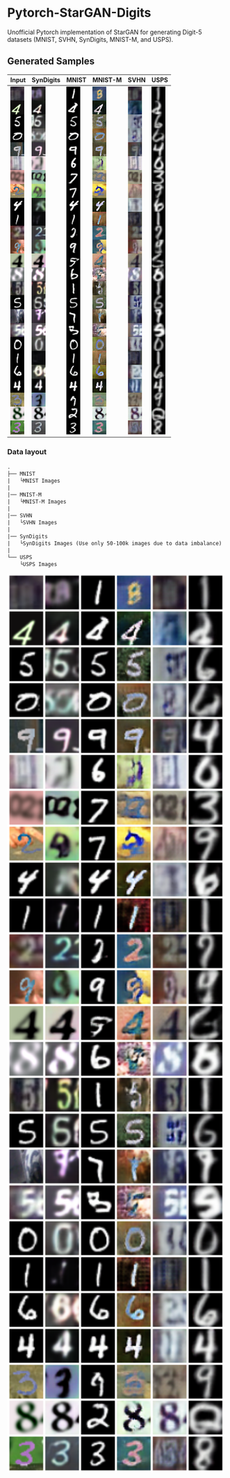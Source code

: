 # Pytorch-StarGAN-Digits
Unofficial Pytorch implementation of StarGAN for generating Digit-5 datasets (MNIST, SVHN, SynDigits, MNIST-M, and USPS).

## Generated Samples
Input | SynDigits | MNIST | MNIST-M | SVHN | USPS 
--- | --- | --- | --- | --- | ---
![Input](/Results/Input.png) | ![SynDigits](/Results/SynDigits.png) | ![MNIST](/Results/MNIST.png) | ![MNIST-M](/Results/MNISTM.png) | ![SVHN](/Results/SVHN.png) | ![USPS](/Results/USPS.png) 

### Data layout
    .
    ├── MNIST 
    |	└MNIST Images
    |
    |── MNIST-M
    |	└MNIST-M Images
    |
    |── SVHN  
    |	└SVHN Images
    |
    |── SynDigits
    |	└SynDigits Images (Use only 50-100k images due to data imbalance)
    |
    └── USPS
    	└USPS Images

<img src="/Results/Digits.png" width="500"></img>
